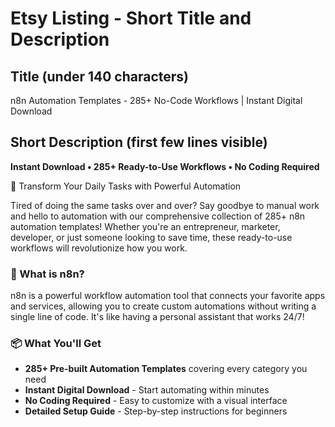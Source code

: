 # Etsy Listing - Short Title and Description

## Title (under 140 characters)
n8n Automation Templates - 285+ No-Code Workflows | Instant Digital Download

## Short Description (first few lines visible)
**Instant Download • 285+ Ready-to-Use Workflows • No Coding Required**

🚀 Transform Your Daily Tasks with Powerful Automation

Tired of doing the same tasks over and over? Say goodbye to manual work and hello to automation with our comprehensive collection of 285+ n8n automation templates! Whether you're an entrepreneur, marketer, developer, or just someone looking to save time, these ready-to-use workflows will revolutionize how you work.

### 🔧 What is n8n?

n8n is a powerful workflow automation tool that connects your favorite apps and services, allowing you to create custom automations without writing a single line of code. It's like having a personal assistant that works 24/7!

### 📦 What You'll Get

- **285+ Pre-built Automation Templates** covering every category you need
- **Instant Digital Download** - Start automating within minutes
- **No Coding Required** - Easy to customize with a visual interface
- **Detailed Setup Guide** - Step-by-step instructions for beginners